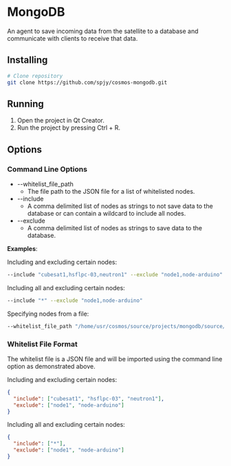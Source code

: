 # MongoDB

An agent to save incoming data from the satellite to a database and communicate with clients to receive that data.

## Installing

```bash
# Clone repository
git clone https://github.com/spjy/cosmos-mongodb.git
```

## Running

1. Open the project in Qt Creator.
2. Run the project by pressing Ctrl + R.

## Options

### Command Line Options

* --whitelist_file_path
  * The file path to the JSON file for a list of whitelisted nodes.
* --include
  * A comma delimited list of nodes as strings to not save data to the database or can contain a wildcard to include all nodes.
* --exclude
  * A comma delimited list of nodes as strings to save data to the database.

**Examples**:

Including and excluding certain nodes:
```bash
--include "cubesat1,hsflpc-03,neutron1" --exclude "node1,node-arduino"
```

Including all and excluding certain nodes:
```bash
--include "*" --exclude "node1,node-arduino"
```

Specifying nodes from a file:
```bash
--whitelist_file_path "/home/usr/cosmos/source/projects/mongodb/source/nodes.json"
```

### Whitelist File Format

The whitelist file is a JSON file and will be imported using the command line option as demonstrated above.

Including and excluding certain nodes:
```json
{
  "include": ["cubesat1", "hsflpc-03", "neutron1"],
  "exclude": ["node1", "node-arduino"]
}
```

Including all and excluding certain nodes:
```json
{
  "include": ["*"],
  "exclude": ["node1", "node-arduino"]
}
```
